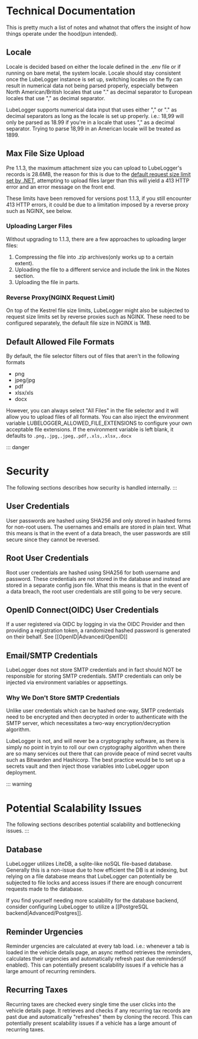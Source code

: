 # Technical Documentation

This is pretty much a list of notes and whatnot that offers the insight of how things operate under the hood(pun intended).

## Locale
Locale is decided based on either the locale defined in the .env file or if running on bare metal, the system locale. Locale should stay consistent once the LubeLogger instance is set up, switching locales on the fly can result in numerical data not being parsed properly, especially between North American/British locales that use "." as decimal separator to European locales that use "," as decimal separator.

LubeLogger supports numerical data input that uses either "," or "." as decimal separators as long as the locale is set up properly. i.e.: 18,99 will only be parsed as 18.99 if you're in a locale that uses "," as a decimal separator. Trying to parse 18,99 in an American locale will be treated as 1899.

## Max File Size Upload
Pre 1.1.3, the maximum attachment size you can upload to LubeLogger's records is 28.6MB, the reason for this is due to the [default request size limit set by .NET](https://learn.microsoft.com/en-us/iis/configuration/system.webserver/security/requestfiltering/requestlimits/), attempting to upload files larger than this will yield a 413 HTTP error and an error message on the front end.

These limits have been removed for versions post 1.1.3, if you still encounter 413 HTTP errors, it could be due to a limitation imposed by a reverse proxy such as NGINX, see below.

### Uploading Larger Files
Without upgrading to 1.1.3, there are a few approaches to uploading larger files:
1. Compressing the file into .zip archives(only works up to a certain extent).
2. Uploading the file to a different service and include the link in the Notes section.
3. Uploading the file in parts.

### Reverse Proxy(NGINX Request Limit)
On top of the Kestrel file size limits, LubeLogger might also be subjected to request size limits set by reverse proxies such as NGINX. These need to be configured separately, the default file size in NGINX is 1MB.

## Default Allowed File Formats
By default, the file selector filters out of files that aren't in the following formats
- png
- jpeg/jpg
- pdf
- xlsx/xls
- docx

However, you can always select "All Files" in the file selector and it will allow you to upload files of all formats. You can also inject the environment variable LUBELOGGER_ALLOWED_FILE_EXTENSIONS to configure your own acceptable file extensions. If the environment variable is left blank, it defaults to `.png,.jpg,.jpeg,.pdf,.xls,.xlsx,.docx`

::: danger
# Security
The following sections describes how security is handled internally.
:::

## User Credentials
User passwords are hashed using SHA256 and only stored in hashed forms for non-root users. The usernames and emails are stored in plain text. What this means is that in the event of a data breach, the user passwords are still secure since they cannot be reversed.

## Root User Credentials
Root user credentials are hashed using SHA256 for both username and password. These credentials are not stored in the database and instead are stored in a separate config json file. What this means is that in the event of a data breach, the root user credentials are still going to be very secure.

## OpenID Connect(OIDC) User Credentials
If a user registered via OIDC by logging in via the OIDC Provider and then providing a registration token, a randomized hashed password is generated on their behalf. See [[OpenID|Advanced/OpenID]]

## Email/SMTP Credentials
LubeLogger does not store SMTP credentials and in fact should NOT be responsible for storing SMTP credentials. SMTP credentials can only be injected via environment variables or appsettings.

### Why We Don't Store SMTP Credentials
Unlike user credentials which can be hashed one-way, SMTP credentials need to be encrypted and then decrypted in order to authenticate with the SMTP server, which necessitates a two-way encryption/decryption algorithm. 

LubeLogger is not, and will never be a cryptography software, as there is simply no point in tryin to roll our own cryptography algorithm when there are so many services out there that can provide peace of mind secret vaults such as Bitwarden and Hashicorp. The best practice would be to set up a secrets vault and then inject those variables into LubeLogger upon deployment.

::: warning
# Potential Scalability Issues
The following sections describes potential scalability and bottlenecking issues.
:::

## Database

LubeLogger utilizes LiteDB, a sqlite-like noSQL file-based database. Generally this is a non-issue due to how efficient the DB is at indexing, but relying on a file database means that LubeLogger can potentially be subjected to file locks and access issues if there are enough concurrent requests made to the database. 

If you find yourself needing more scalability for the database backend, consider configuring LubeLogger to utilize a [[PostgreSQL backend|Advanced/Postgres]].

## Reminder Urgencies
Reminder urgencies are calculated at every tab load. i.e.: whenever a tab is loaded in the vehicle details page, an async method retrieves the reminders, calculates their urgencies and automatically refresh past due reminders(if enabled). This can potentially present scalability issues if a vehicle has a large amount of recurring reminders.

## Recurring Taxes
Recurring taxes are checked every single time the user clicks into the vehicle details page. It retrieves and checks if any recurring tax records are past due and automatically "refreshes" them by cloning the record. This can potentially present scalability issues if a vehicle has a large amount of recurring taxes.
